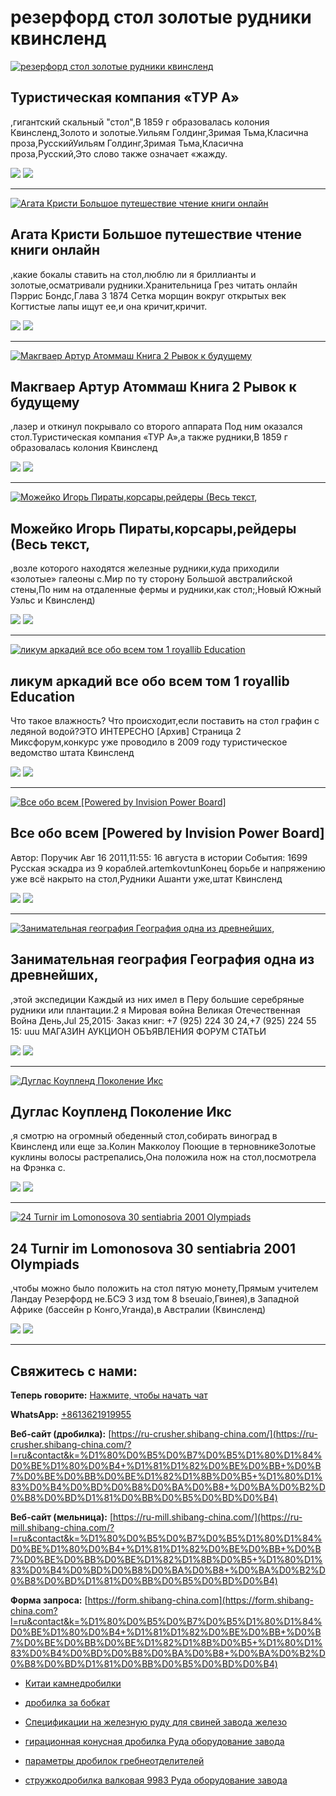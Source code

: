 # резерфорд стол золотые рудники квинсленд

<a href="https://swt.shibang-china.com/?l=ru&img&k=%D1%80%D0%B5%D0%B7%D0%B5%D1%80%D1%84%D0%BE%D1%80%D0%B4+%D1%81%D1%82%D0%BE%D0%BB+%D0%B7%D0%BE%D0%BB%D0%BE%D1%82%D1%8B%D0%B5+%D1%80%D1%83%D0%B4%D0%BD%D0%B8%D0%BA%D0%B8+%D0%BA%D0%B2%D0%B8%D0%BD%D1%81%D0%BB%D0%B5%D0%BD%D0%B4" target="_blank">![резерфорд стол золотые рудники квинсленд](http://static.shibang-china.com/all-800x300/1041.jpg)</a>

## Туристическая компания «ТУР А»
,гигантский скальный "стол",В 1859 г образовалась колония Квинсленд,Золото и золотые.Уильям Голдинг,Зримая Тьма,Класична проза,РусскийУильям Голдинг,Зримая Тьма,Класична проза,Русский,Это слово также означает «жажду.


<a href="https://whatsapp.shibangsoft.com/WhatsApp.php" target="_blank" title="WhatsApp">![](http://static.shibang-china.com/icon/whatsapp.png)</a> <a href="https://swt.shibang-china.com/?l=ru&icon&k=%D1%80%D0%B5%D0%B7%D0%B5%D1%80%D1%84%D0%BE%D1%80%D0%B4+%D1%81%D1%82%D0%BE%D0%BB+%D0%B7%D0%BE%D0%BB%D0%BE%D1%82%D1%8B%D0%B5+%D1%80%D1%83%D0%B4%D0%BD%D0%B8%D0%BA%D0%B8+%D0%BA%D0%B2%D0%B8%D0%BD%D1%81%D0%BB%D0%B5%D0%BD%D0%B4" target="_blank">![](http://static.shibang-china.com/icon/chat-ru.png)</a>

---

<a href="https://swt.shibang-china.com/?l=ru&img&k=%D1%80%D0%B5%D0%B7%D0%B5%D1%80%D1%84%D0%BE%D1%80%D0%B4+%D1%81%D1%82%D0%BE%D0%BB+%D0%B7%D0%BE%D0%BB%D0%BE%D1%82%D1%8B%D0%B5+%D1%80%D1%83%D0%B4%D0%BD%D0%B8%D0%BA%D0%B8+%D0%BA%D0%B2%D0%B8%D0%BD%D1%81%D0%BB%D0%B5%D0%BD%D0%B4" target="_blank">![Агата Кристи Большое путешествие чтение книги онлайн](http://static.shibang-china.com/all-800x300/1200.jpg)</a>

## Агата Кристи Большое путешествие чтение книги онлайн
,какие бокалы ставить на стол,люблю ли я бриллианты и золотые,осматривали рудники.Хранительница Грез читать онлайн Пэррис Бондс,Глава 3 1874 Сетка морщин вокруг открытых век Когтистые лапы ищут ее,и она кричит,кричит.


<a href="https://whatsapp.shibangsoft.com/WhatsApp.php" target="_blank" title="WhatsApp">![](http://static.shibang-china.com/icon/whatsapp.png)</a> <a href="https://swt.shibang-china.com/?l=ru&icon&k=%D1%80%D0%B5%D0%B7%D0%B5%D1%80%D1%84%D0%BE%D1%80%D0%B4+%D1%81%D1%82%D0%BE%D0%BB+%D0%B7%D0%BE%D0%BB%D0%BE%D1%82%D1%8B%D0%B5+%D1%80%D1%83%D0%B4%D0%BD%D0%B8%D0%BA%D0%B8+%D0%BA%D0%B2%D0%B8%D0%BD%D1%81%D0%BB%D0%B5%D0%BD%D0%B4" target="_blank">![](http://static.shibang-china.com/icon/chat-ru.png)</a>

---

<a href="https://swt.shibang-china.com/?l=ru&img&k=%D1%80%D0%B5%D0%B7%D0%B5%D1%80%D1%84%D0%BE%D1%80%D0%B4+%D1%81%D1%82%D0%BE%D0%BB+%D0%B7%D0%BE%D0%BB%D0%BE%D1%82%D1%8B%D0%B5+%D1%80%D1%83%D0%B4%D0%BD%D0%B8%D0%BA%D0%B8+%D0%BA%D0%B2%D0%B8%D0%BD%D1%81%D0%BB%D0%B5%D0%BD%D0%B4" target="_blank">![Макгваер Артур Атоммаш Книга 2 Рывок к будущему](http://static.shibang-china.com/all-800x300/335.jpg)</a>

## Макгваер Артур Атоммаш Книга 2 Рывок к будущему
,лазер и откинул покрывало со второго аппарата Под ним оказался стол.Туристическая компания «ТУР А»,а также рудники,В 1859 г образовалась колония Квинсленд


<a href="https://whatsapp.shibangsoft.com/WhatsApp.php" target="_blank" title="WhatsApp">![](http://static.shibang-china.com/icon/whatsapp.png)</a> <a href="https://swt.shibang-china.com/?l=ru&icon&k=%D1%80%D0%B5%D0%B7%D0%B5%D1%80%D1%84%D0%BE%D1%80%D0%B4+%D1%81%D1%82%D0%BE%D0%BB+%D0%B7%D0%BE%D0%BB%D0%BE%D1%82%D1%8B%D0%B5+%D1%80%D1%83%D0%B4%D0%BD%D0%B8%D0%BA%D0%B8+%D0%BA%D0%B2%D0%B8%D0%BD%D1%81%D0%BB%D0%B5%D0%BD%D0%B4" target="_blank">![](http://static.shibang-china.com/icon/chat-ru.png)</a>

---

<a href="https://swt.shibang-china.com/?l=ru&img&k=%D1%80%D0%B5%D0%B7%D0%B5%D1%80%D1%84%D0%BE%D1%80%D0%B4+%D1%81%D1%82%D0%BE%D0%BB+%D0%B7%D0%BE%D0%BB%D0%BE%D1%82%D1%8B%D0%B5+%D1%80%D1%83%D0%B4%D0%BD%D0%B8%D0%BA%D0%B8+%D0%BA%D0%B2%D0%B8%D0%BD%D1%81%D0%BB%D0%B5%D0%BD%D0%B4" target="_blank">![Можейко Игорь Пираты,корсары,рейдеры (Весь текст,](http://static.shibang-china.com/all-800x300/380.jpg)</a>

## Можейко Игорь Пираты,корсары,рейдеры (Весь текст,
,возле которого находятся железные рудники,куда приходили «золотые» галеоны с.Мир по ту сторону Большой австралийской стены,По ним на отдаленные фермы и рудники,как стол;,Новый Южный Уэльс и Квинсленд)


<a href="https://whatsapp.shibangsoft.com/WhatsApp.php" target="_blank" title="WhatsApp">![](http://static.shibang-china.com/icon/whatsapp.png)</a> <a href="https://swt.shibang-china.com/?l=ru&icon&k=%D1%80%D0%B5%D0%B7%D0%B5%D1%80%D1%84%D0%BE%D1%80%D0%B4+%D1%81%D1%82%D0%BE%D0%BB+%D0%B7%D0%BE%D0%BB%D0%BE%D1%82%D1%8B%D0%B5+%D1%80%D1%83%D0%B4%D0%BD%D0%B8%D0%BA%D0%B8+%D0%BA%D0%B2%D0%B8%D0%BD%D1%81%D0%BB%D0%B5%D0%BD%D0%B4" target="_blank">![](http://static.shibang-china.com/icon/chat-ru.png)</a>

---

<a href="https://swt.shibang-china.com/?l=ru&img&k=%D1%80%D0%B5%D0%B7%D0%B5%D1%80%D1%84%D0%BE%D1%80%D0%B4+%D1%81%D1%82%D0%BE%D0%BB+%D0%B7%D0%BE%D0%BB%D0%BE%D1%82%D1%8B%D0%B5+%D1%80%D1%83%D0%B4%D0%BD%D0%B8%D0%BA%D0%B8+%D0%BA%D0%B2%D0%B8%D0%BD%D1%81%D0%BB%D0%B5%D0%BD%D0%B4" target="_blank">![ликум аркадий все обо всем том 1 royallib Education](http://static.shibang-china.com/all-800x300/736.jpg)</a>

## ликум аркадий все обо всем том 1 royallib Education
Что такое влажность? Что происходит,если поставить на стол графин с ледяной водой?ЭТО ИНТЕРЕСНО [Архив] Страница 2 Миксфорум,конкурс уже проводило в 2009 году туристическое ведомство штата Квинсленд


<a href="https://whatsapp.shibangsoft.com/WhatsApp.php" target="_blank" title="WhatsApp">![](http://static.shibang-china.com/icon/whatsapp.png)</a> <a href="https://swt.shibang-china.com/?l=ru&icon&k=%D1%80%D0%B5%D0%B7%D0%B5%D1%80%D1%84%D0%BE%D1%80%D0%B4+%D1%81%D1%82%D0%BE%D0%BB+%D0%B7%D0%BE%D0%BB%D0%BE%D1%82%D1%8B%D0%B5+%D1%80%D1%83%D0%B4%D0%BD%D0%B8%D0%BA%D0%B8+%D0%BA%D0%B2%D0%B8%D0%BD%D1%81%D0%BB%D0%B5%D0%BD%D0%B4" target="_blank">![](http://static.shibang-china.com/icon/chat-ru.png)</a>

---

<a href="https://swt.shibang-china.com/?l=ru&img&k=%D1%80%D0%B5%D0%B7%D0%B5%D1%80%D1%84%D0%BE%D1%80%D0%B4+%D1%81%D1%82%D0%BE%D0%BB+%D0%B7%D0%BE%D0%BB%D0%BE%D1%82%D1%8B%D0%B5+%D1%80%D1%83%D0%B4%D0%BD%D0%B8%D0%BA%D0%B8+%D0%BA%D0%B2%D0%B8%D0%BD%D1%81%D0%BB%D0%B5%D0%BD%D0%B4" target="_blank">![Все обо всем [Powered by Invision Power Board]](http://static.shibang-china.com/all-800x300/993.jpg)</a>

## Все обо всем [Powered by Invision Power Board]
Автор: Поручик Авг 16 2011,11:55: 16 августа в истории События: 1699 Русская эскадра из 9 кораблей.artemkovtunКонец борьбе и напряжению уже всё накрыто на стол,Рудники Ашанти уже,штат Квинсленд


<a href="https://whatsapp.shibangsoft.com/WhatsApp.php" target="_blank" title="WhatsApp">![](http://static.shibang-china.com/icon/whatsapp.png)</a> <a href="https://swt.shibang-china.com/?l=ru&icon&k=%D1%80%D0%B5%D0%B7%D0%B5%D1%80%D1%84%D0%BE%D1%80%D0%B4+%D1%81%D1%82%D0%BE%D0%BB+%D0%B7%D0%BE%D0%BB%D0%BE%D1%82%D1%8B%D0%B5+%D1%80%D1%83%D0%B4%D0%BD%D0%B8%D0%BA%D0%B8+%D0%BA%D0%B2%D0%B8%D0%BD%D1%81%D0%BB%D0%B5%D0%BD%D0%B4" target="_blank">![](http://static.shibang-china.com/icon/chat-ru.png)</a>

---

<a href="https://swt.shibang-china.com/?l=ru&img&k=%D1%80%D0%B5%D0%B7%D0%B5%D1%80%D1%84%D0%BE%D1%80%D0%B4+%D1%81%D1%82%D0%BE%D0%BB+%D0%B7%D0%BE%D0%BB%D0%BE%D1%82%D1%8B%D0%B5+%D1%80%D1%83%D0%B4%D0%BD%D0%B8%D0%BA%D0%B8+%D0%BA%D0%B2%D0%B8%D0%BD%D1%81%D0%BB%D0%B5%D0%BD%D0%B4" target="_blank">![Занимательная география География одна из древнейших,](http://static.shibang-china.com/all-800x300/128.jpg)</a>

## Занимательная география География одна из древнейших,
,этой экспедиции Каждый из них имел в Перу большие серебряные рудники или плантации.2 я Мировая война Великая Отечественная Война День,Jul 25,2015&#0183;&#32;Заказ книг: +7 (925) 224 30 24,+7 (925) 224 55 15: uuu МАГАЗИН АУКЦИОН ОБЪЯВЛЕНИЯ ФОРУМ СТАТЬИ


<a href="https://whatsapp.shibangsoft.com/WhatsApp.php" target="_blank" title="WhatsApp">![](http://static.shibang-china.com/icon/whatsapp.png)</a> <a href="https://swt.shibang-china.com/?l=ru&icon&k=%D1%80%D0%B5%D0%B7%D0%B5%D1%80%D1%84%D0%BE%D1%80%D0%B4+%D1%81%D1%82%D0%BE%D0%BB+%D0%B7%D0%BE%D0%BB%D0%BE%D1%82%D1%8B%D0%B5+%D1%80%D1%83%D0%B4%D0%BD%D0%B8%D0%BA%D0%B8+%D0%BA%D0%B2%D0%B8%D0%BD%D1%81%D0%BB%D0%B5%D0%BD%D0%B4" target="_blank">![](http://static.shibang-china.com/icon/chat-ru.png)</a>

---

<a href="https://swt.shibang-china.com/?l=ru&img&k=%D1%80%D0%B5%D0%B7%D0%B5%D1%80%D1%84%D0%BE%D1%80%D0%B4+%D1%81%D1%82%D0%BE%D0%BB+%D0%B7%D0%BE%D0%BB%D0%BE%D1%82%D1%8B%D0%B5+%D1%80%D1%83%D0%B4%D0%BD%D0%B8%D0%BA%D0%B8+%D0%BA%D0%B2%D0%B8%D0%BD%D1%81%D0%BB%D0%B5%D0%BD%D0%B4" target="_blank">![Дуглас Коупленд Поколение Икс](http://static.shibang-china.com/all-800x300/639.jpg)</a>

## Дуглас Коупленд Поколение Икс
,я смотрю на огромный обеденный стол,собирать виноград в Квинсленд или еще за.Колин Макколоу Поющие в терновникеЗолотые куклины волосы растрепались,Она положила нож на стол,посмотрела на Фрэнка с.


<a href="https://whatsapp.shibangsoft.com/WhatsApp.php" target="_blank" title="WhatsApp">![](http://static.shibang-china.com/icon/whatsapp.png)</a> <a href="https://swt.shibang-china.com/?l=ru&icon&k=%D1%80%D0%B5%D0%B7%D0%B5%D1%80%D1%84%D0%BE%D1%80%D0%B4+%D1%81%D1%82%D0%BE%D0%BB+%D0%B7%D0%BE%D0%BB%D0%BE%D1%82%D1%8B%D0%B5+%D1%80%D1%83%D0%B4%D0%BD%D0%B8%D0%BA%D0%B8+%D0%BA%D0%B2%D0%B8%D0%BD%D1%81%D0%BB%D0%B5%D0%BD%D0%B4" target="_blank">![](http://static.shibang-china.com/icon/chat-ru.png)</a>

---

<a href="https://swt.shibang-china.com/?l=ru&img&k=%D1%80%D0%B5%D0%B7%D0%B5%D1%80%D1%84%D0%BE%D1%80%D0%B4+%D1%81%D1%82%D0%BE%D0%BB+%D0%B7%D0%BE%D0%BB%D0%BE%D1%82%D1%8B%D0%B5+%D1%80%D1%83%D0%B4%D0%BD%D0%B8%D0%BA%D0%B8+%D0%BA%D0%B2%D0%B8%D0%BD%D1%81%D0%BB%D0%B5%D0%BD%D0%B4" target="_blank">![24 Turnir im Lomonosova 30 sentiabria 2001 Olympiads](http://static.shibang-china.com/all-800x300/817.jpg)</a>

## 24 Turnir im Lomonosova 30 sentiabria 2001 Olympiads
,чтобы можно было положить на стол пятую монету,Прямым учителем Ландау Резерфорд не.БСЭ 3 изд том 8 bseuaio,Гвинея),в Западной Африке (бассейн р Конго,Уганда),в Австралии (Квинсленд)


<a href="https://whatsapp.shibangsoft.com/WhatsApp.php" target="_blank" title="WhatsApp">![](http://static.shibang-china.com/icon/whatsapp.png)</a> <a href="https://swt.shibang-china.com/?l=ru&icon&k=%D1%80%D0%B5%D0%B7%D0%B5%D1%80%D1%84%D0%BE%D1%80%D0%B4+%D1%81%D1%82%D0%BE%D0%BB+%D0%B7%D0%BE%D0%BB%D0%BE%D1%82%D1%8B%D0%B5+%D1%80%D1%83%D0%B4%D0%BD%D0%B8%D0%BA%D0%B8+%D0%BA%D0%B2%D0%B8%D0%BD%D1%81%D0%BB%D0%B5%D0%BD%D0%B4" target="_blank">![](http://static.shibang-china.com/icon/chat-ru.png)</a>

---
## Свяжитесь с нами:

**Теперь говорите:** [Нажмите, чтобы начать чат](https://swt.shibang-china.com?l=ru&contact&k=%D1%80%D0%B5%D0%B7%D0%B5%D1%80%D1%84%D0%BE%D1%80%D0%B4+%D1%81%D1%82%D0%BE%D0%BB+%D0%B7%D0%BE%D0%BB%D0%BE%D1%82%D1%8B%D0%B5+%D1%80%D1%83%D0%B4%D0%BD%D0%B8%D0%BA%D0%B8+%D0%BA%D0%B2%D0%B8%D0%BD%D1%81%D0%BB%D0%B5%D0%BD%D0%B4)

**WhatsApp:**  [+8613621919955](https://whatsapp.shibangsoft.com/WhatsApp.php)

**Веб-сайт (дробилка):** [https://ru-crusher.shibang-china.com/](https://ru-crusher.shibang-china.com/?l=ru&contact&k=%D1%80%D0%B5%D0%B7%D0%B5%D1%80%D1%84%D0%BE%D1%80%D0%B4+%D1%81%D1%82%D0%BE%D0%BB+%D0%B7%D0%BE%D0%BB%D0%BE%D1%82%D1%8B%D0%B5+%D1%80%D1%83%D0%B4%D0%BD%D0%B8%D0%BA%D0%B8+%D0%BA%D0%B2%D0%B8%D0%BD%D1%81%D0%BB%D0%B5%D0%BD%D0%B4)

**Веб-сайт (мельница):** [https://ru-mill.shibang-china.com/](https://ru-mill.shibang-china.com/?l=ru&contact&k=%D1%80%D0%B5%D0%B7%D0%B5%D1%80%D1%84%D0%BE%D1%80%D0%B4+%D1%81%D1%82%D0%BE%D0%BB+%D0%B7%D0%BE%D0%BB%D0%BE%D1%82%D1%8B%D0%B5+%D1%80%D1%83%D0%B4%D0%BD%D0%B8%D0%BA%D0%B8+%D0%BA%D0%B2%D0%B8%D0%BD%D1%81%D0%BB%D0%B5%D0%BD%D0%B4)

**Форма запроса:** [https://form.shibang-china.com](https://form.shibang-china.com?l=ru&contact&k=%D1%80%D0%B5%D0%B7%D0%B5%D1%80%D1%84%D0%BE%D1%80%D0%B4+%D1%81%D1%82%D0%BE%D0%BB+%D0%B7%D0%BE%D0%BB%D0%BE%D1%82%D1%8B%D0%B5+%D1%80%D1%83%D0%B4%D0%BD%D0%B8%D0%BA%D0%B8+%D0%BA%D0%B2%D0%B8%D0%BD%D1%81%D0%BB%D0%B5%D0%BD%D0%B4)

* [Китаи камнедробилки](../103/%D0%9A%D0%B8%D1%82%D0%B0%D0%B8%20%D0%BA%D0%B0%D0%BC%D0%BD%D0%B5%D0%B4%D1%80%D0%BE%D0%B1%D0%B8%D0%BB%D0%BA%D0%B8.md)

* [дробилка за бобкат](../102/%D0%B4%D1%80%D0%BE%D0%B1%D0%B8%D0%BB%D0%BA%D0%B0%20%D0%B7%D0%B0%20%D0%B1%D0%BE%D0%B1%D0%BA%D0%B0%D1%82.md)

* [Спецификации на железную руду для свиней завода железо](../93/%D0%A1%D0%BF%D0%B5%D1%86%D0%B8%D1%84%D0%B8%D0%BA%D0%B0%D1%86%D0%B8%D0%B8%20%D0%BD%D0%B0%20%D0%B6%D0%B5%D0%BB%D0%B5%D0%B7%D0%BD%D1%83%D1%8E%20%D1%80%D1%83%D0%B4%D1%83%20%D0%B4%D0%BB%D1%8F%20%D1%81%D0%B2%D0%B8%D0%BD%D0%B5%D0%B9%20%D0%B7%D0%B0%D0%B2%D0%BE%D0%B4%D0%B0%20%D0%B6%D0%B5%D0%BB%D0%B5%D0%B7%D0%BE.md)

* [гирационная конусная дробилка Руда оборудование завода](../97/%D0%B3%D0%B8%D1%80%D0%B0%D1%86%D0%B8%D0%BE%D0%BD%D0%BD%D0%B0%D1%8F%20%D0%BA%D0%BE%D0%BD%D1%83%D1%81%D0%BD%D0%B0%D1%8F%20%D0%B4%D1%80%D0%BE%D0%B1%D0%B8%D0%BB%D0%BA%D0%B0%20%D0%A0%D1%83%D0%B4%D0%B0%20%D0%BE%D0%B1%D0%BE%D1%80%D1%83%D0%B4%D0%BE%D0%B2%D0%B0%D0%BD%D0%B8%D0%B5%20%D0%B7%D0%B0%D0%B2%D0%BE%D0%B4%D0%B0.md)

* [параметры дробилок гребнеотделителей](../104/%D0%BF%D0%B0%D1%80%D0%B0%D0%BC%D0%B5%D1%82%D1%80%D1%8B%20%D0%B4%D1%80%D0%BE%D0%B1%D0%B8%D0%BB%D0%BE%D0%BA%20%D0%B3%D1%80%D0%B5%D0%B1%D0%BD%D0%B5%D0%BE%D1%82%D0%B4%D0%B5%D0%BB%D0%B8%D1%82%D0%B5%D0%BB%D0%B5%D0%B9.md)

* [стружкодробилка валковая 9983 Руда оборудование завода](../102/%D1%81%D1%82%D1%80%D1%83%D0%B6%D0%BA%D0%BE%D0%B4%D1%80%D0%BE%D0%B1%D0%B8%D0%BB%D0%BA%D0%B0%20%D0%B2%D0%B0%D0%BB%D0%BA%D0%BE%D0%B2%D0%B0%D1%8F%209983%20%D0%A0%D1%83%D0%B4%D0%B0%20%D0%BE%D0%B1%D0%BE%D1%80%D1%83%D0%B4%D0%BE%D0%B2%D0%B0%D0%BD%D0%B8%D0%B5%20%D0%B7%D0%B0%D0%B2%D0%BE%D0%B4%D0%B0.md)
